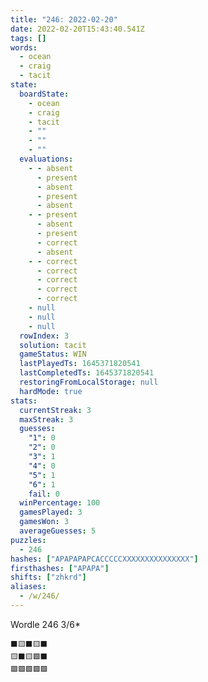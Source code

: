 ```yaml
---
title: "246: 2022-02-20"
date: 2022-02-20T15:43:40.541Z
tags: []
words:
  - ocean
  - craig
  - tacit
state:
  boardState:
    - ocean
    - craig
    - tacit
    - ""
    - ""
    - ""
  evaluations:
    - - absent
      - present
      - absent
      - present
      - absent
    - - present
      - absent
      - present
      - correct
      - absent
    - - correct
      - correct
      - correct
      - correct
      - correct
    - null
    - null
    - null
  rowIndex: 3
  solution: tacit
  gameStatus: WIN
  lastPlayedTs: 1645371820541
  lastCompletedTs: 1645371820541
  restoringFromLocalStorage: null
  hardMode: true
stats:
  currentStreak: 3
  maxStreak: 3
  guesses:
    "1": 0
    "2": 0
    "3": 1
    "4": 0
    "5": 1
    "6": 1
    fail: 0
  winPercentage: 100
  gamesPlayed: 3
  gamesWon: 3
  averageGuesses: 5
puzzles:
  - 246
hashes: ["APAPAPAPCACCCCCXXXXXXXXXXXXXXX"]
firsthashes: ["APAPA"]
shifts: ["zhkrd"]
aliases:
  - /w/246/
---
```


Wordle 246 3/6*

<!-- more -->

```
⬛🟨⬛🟨⬛
🟨⬛🟨🟩⬛
🟩🟩🟩🟩🟩
```
